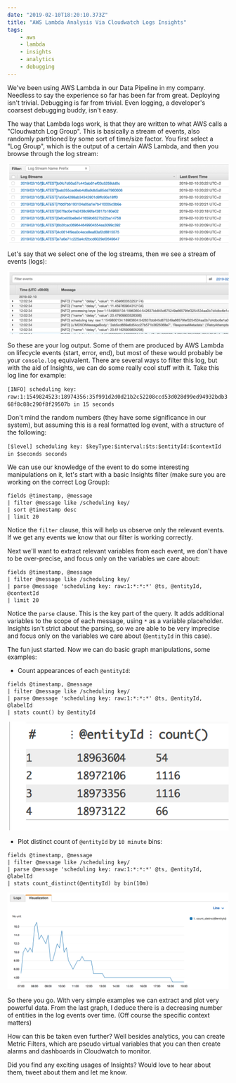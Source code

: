 ```yaml
---
date: "2019-02-10T18:20:10.373Z"
title: "AWS Lambda Analysis Via Cloudwatch Logs Insights"
tags:
    - aws
    - lambda
    - insights
    - analytics
    - debugging
---
```


We've been using AWS Lambda in our Data Pipeline in my company. Needless to say the experience so far
has been far from great. Deploying isn't trivial. Debugging is far from trivial. Even logging,
a developer's coarsest debugging buddy, isn't easy.

The way that Lambda logs work, is that they are written to what AWS calls a "Cloudwatch Log Group".
This is basically a stream of events, also randomly partitioned by some sort of time/size factor. 
You first select a "Log Group", which is the output of a certain AWS Lambda, and then you browse
through the log stream:

![AWS Cloudwatch Log Group](cloudwatch-log-group-streams.png "AWS Cloudwatch Log Group")

Let's say that we select one of the log streams, then we see a stream of events (logs):

![AWS Cloudwatch Log Stream Events](cloudwatch-log-stream.png "AWS Cloudwatch Log Stream")

So these are your log output. Some of them are produced by AWS Lambda on lifecycle events (start, error, end),
but most of these would probably be your `console.log` equivalent. There are several ways 
to filter this log, but with the aid of Insights, we can do some really cool
stuff with it. Take this log line for example:

`[INFO] scheduling key: raw:1:1549824523:18974356:35f991d2d0d21b2c52208ccd53d028d99ed94932bdb368f8c88c290f8f29507b in 15 seconds`

Don't mind the random numbers (they have some significance in our system), but assuming this is a real
formatted log event, with a structure of the following:

`[$level] scheduling key: $keyType:$interval:$ts:$entityId:$contextId in $seconds seconds`

We can use our knowledge of the event to do some interesting manipulations on it, 
let's start with a basic Insights filter (make sure you are working on the correct Log Group):

```text
fields @timestamp, @message
| filter @message like /scheduling key/
| sort @timestamp desc
| limit 20
```

Notice the `filter` clause, this will help us observe only the relevant events. If we get any events
we know that our filter is working correctly.

Next we'll want to extract relevant variables from each event, we don't have to be over-precise, and
focus only on the variables we care about:

```text
fields @timestamp, @message
| filter @message like /scheduling key/
| parse @message 'scheduling key: raw:1:*:*:*' @ts, @entityId, @contextId
| limit 20
```

Notice the `parse` clause. This is the key part of the query. It adds additional variables to the scope
of each message, using `*` as a variable placeholder. Insights isn't strict about the parsing, so we are
able to be very imprecise and focus only on the variables we care about (`@entityId` in this case).

The fun just started. Now we can do basic graph manipulations, some examples:

- Count appearances of each `@entityId`:

```text
fields @timestamp, @message
| filter @message like /scheduling key/
| parse @message 'scheduling key: raw:1:*:*:*' @ts, @entityId, @labelId
| stats count() by @entityId
```

![Entity Count](entity-count.png "Entity Count Example Output")

- Plot distinct count of `@entityId` by `10 minute` bins:

```text
fields @timestamp, @message
| filter @message like /scheduling key/
| parse @message 'scheduling key: raw:1:*:*:*' @ts, @entityId, @labelId
| stats count_distinct(@entityId) by bin(10m)
```

![Distinct Count of Entities by 10m bins](entity-distinct-count-graph.png "Entities distinct count by 10minute bins")

So there you go. With very simple examples we can extract and plot very powerful data. 
From the last graph, I deduce there is a decreasing number of entities in the log events over time.
(Off course the specific context matters)

How can this be taken even further? Well besides analytics, you can create Metric Filters, which are
pseudo virtual variables that you can then create alarms and dashboards in Cloudwatch to monitor.

Did you find any exciting usages of Insights? Would love to hear about them, tweet about them and let me know.
